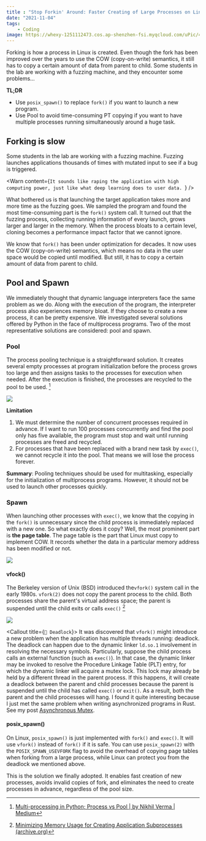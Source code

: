 ```yaml
---
title : "Stop Forkin' Around: Faster Creating of Large Processes on Linux"
date: "2021-11-04"
tags:
	- Coding
image: https://whexy-1251112473.cos.ap-shenzhen-fsi.myqcloud.com/uPic/46ktn0.jpg
---
```


Forking is how a process in Linux is created. Even though the fork has been improved over the years to use the COW (copy-on-write) semantics, it still has to copy a certain amount of data from parent to child. Some students in the lab are working with a fuzzing machine, and they encounter some problems...

<!-- more -->

**TL;DR**

- Use `posix_spawn()` to replace `fork()` if you want to launch a new program.
- Use Pool to avoid time-consuming PT copying if you want to have multiple processes running simultaneously around a huge task.

## Forking is slow

Some students in the lab are working with a fuzzing machine. Fuzzing launches applications thousands of times with mutated input to see if a bug is triggered.

<Warn content={`It sounds like raping the application with high computing power, just like what deep learning does to user data. `} />

What bothered us is that launching the target application takes more and more time as the fuzzing goes. We sampled the program and found the most time-consuming part is the `fork()` system call. It turned out that the fuzzing process, collecting running information of every launch, grows larger and larger in the memory. When the process bloats to a certain level, cloning becomes a performance impact factor that we cannot ignore.

We know that `fork()` has been under optimization for decades. It now uses the COW (copy-on-write) semantics, which means no data in the user space would be copied until modified. But still, it has to copy a certain amount of data from parent to child.

## Pool and Spawn

We immediately thought that dynamic language interpreters face the same problem as we do. Along with the execution of the program, the interpreter process also experiences memory bloat. If they choose to create a new process, it can be pretty expensive. We investigated several solutions offered by Python in the face of multiprocess programs. Two of the most representative solutions are considered: pool and spawn.

### Pool

The process pooling technique is a straightforward solution. It creates several empty processes at program initialization before the process grows too large and then assigns tasks to the processes for execution when needed. After the execution is finished, the processes are recycled to the pool to be used. [^1]

![](/images/HzXTFG.jpg)

**Limitation**

1. We must determine the number of concurrent processes required in advance. If I want to run 100 processes concurrently and find the pool only has five available, the program must stop and wait until running processes are freed and recycled.
2. For processes that have been replaced with a brand new task by `exec()`, we cannot recycle it into the pool. That means we will lose the process forever.

**Summary**: Pooling techniques should be used for multitasking, especially for the initialization of multiprocess programs. However, it should not be used to launch other processes quickly.

### Spawn

When launching other processes with `exec()`, we know that the copying in the `fork()` is unnecessary since the child process is immediately replaced with a new one. So what exactly does it copy? Well, the most prominent part is **the page table**. The page table is the part that Linux must copy to implement COW. It records whether the data in a particular memory address has been modified or not.

![](/images/So9GLk.jpg)

#### vfock()

The Berkeley version of Unix (BSD) introduced the`vfork()` system call in the early 1980s. `vfork(2)` does not copy the parent process to the child. Both processes share the parent's virtual address space; the parent is suspended until the child exits or calls `exec()` [^2]

![](/images/FwRw4r.jpg)

<Callout title={`🤔 Deadlock`}>
It was discovered that `vfork()` might introduce a new problem when the application has multiple threads running: deadlock. The deadlock can happen due to the dynamic linker `ld.so.1` involvement in resolving the necessary symbols. Particularly, suppose the child process calls an external function (such as `exec()`). In that case, the dynamic linker may be invoked to resolve the Procedure Linkage Table (PLT) entry, for which the dynamic linker will acquire a mutex lock. This lock may already be held by a different thread in the parent process. If this happens, it will create a deadlock between the parent and child processes because the parent is suspended until the child has called `exec()` or `exit()`. As a result, both the parent and the child processes will hang.
I found it quite interesting because I just met the same problem when writing asynchronized programs in Rust. See my post [Asynchronous Mutex](http://whexy.com/posts/asynchronous/).
</Callout>

#### posix_spawn()

On Linux, `posix_spawn()` is just implemented with `fork()` and `exec()`. It will use `vfork()` instead of `fork()` if it is safe. You can use `posix_spawn(2)` with the `POSIX_SPAWN_USEVFORK` flag to avoid the overhead of copying page tables when forking from a large process, while Linux can protect you from the deadlock we mentioned above.

This is the solution we finally adopted. It enables fast creation of new processes, avoids invalid copies of fork, and eliminates the need to create processes in advance, regardless of the pool size.

[^1]: [Multi-processing in Python; Process vs Pool | by Nikhil Verma | Medium](https://lih-verma.medium.com/multi-processing-in-python-process-vs-pool-5caf0f67eb2b)
[^2]: [Minimizing Memory Usage for Creating Application Subprocesses (archive.org)](https://web.archive.org/web/20190922113430/https://www.oracle.com/technetwork/server-storage/solaris10/subprocess-136439.html)
